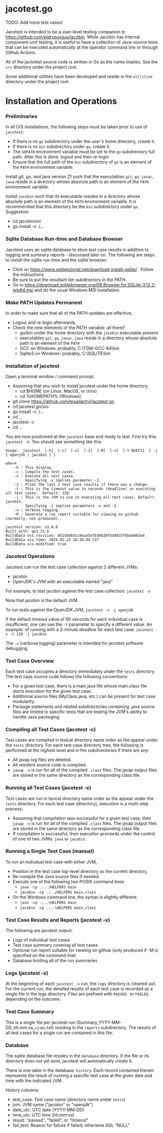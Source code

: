 # jacotest.go

TODO: Add more test cases!

Jacotest is intended to be a user-level testing companion to https://github.com/platypusguy/jacobin. 
While Jacobin has internal component-unit testing, it is useful to have a collection of Java-source tests that can be executed automatically 
at the operator command line or through Github Actions.

All of the jactotest source code is written in Go as the name implies.  See the ```src``` directory under the project root.

Some additional utilities have been developed and reside in the ```utilities``` directory under the project root.

# Installation and Operations

### Preliminaries

In all O/S installations, the following steps must be taken prior to use of ```jacotest```:
* If there is no ```go``` subdirectory under the user's home directory, create it.
* If there is no ```bin``` subdirectory under ```go```, create it.
* The ```GOPATH``` environment variable must be set to the ```go``` subdirectory full path. After this is done, logout and then re-login.
* Ensure that the full path of the ```bin``` subdirectory of ```go``` is an element of the ```PATH``` environment variable.

Install git, go, and java version 21 such that the executables ```git```, ```go```, ```javac```, ```java``` reside in a directory whose absolute path is an element of the ```PATH``` environment variable.

Install ```jacobin``` such that its executable resides in a directory whose absolute path is an element of the ```PATH``` environment variable.  It is recommended that this directory be the ```bin``` subdirectory under ```go```. Suggestion:
* cd jacobin/src
* go install -v ./...

### Sqlite Database Run-time and Database Browser

Jacotest uses an sqlite database to store test case results in addition to logging and summary reports - discussed later on. The following are steps to install the sqlite run-time and the sqlite browser:
* Click on https://www.sqlitetutorial.net/download-install-sqlite/ . Follow the instructions.
* Be sure to put the resultant bin subdirectory in the PATH.
* Go to https://download.sqlitebrowser.org/DB.Browser.for.SQLite-3.12.2-win64.msi and do the usual Windows MSI installation.

### Make PATH Updates Permanent

In order to make sure that all of the PATH updates are effective,
* Logout and re-login afterwards.
* Check the new elements of the PATH variable: all there?
     - go/bin under the home directory with the ```jacobin``` executable present
     - executables ```git```, ```go```, ```javac```, ```java``` reside in a directory whose absolute path is an element of the ```PATH```
     - GCC on Windows: probably, C:\TDM-GCC-64\bin
     - Sqlite3 on Windows: probably, C:\SQLITE\bin

### Installation of jacotest

Open a terminal window / command prompt.

* Assuming that you wish to install jacotest under the home directory,
     - cd $HOME (on Linux, MacOS, or Unix)
     - cd %HOMEPATH% (Windows)
* git clone https://github.com/texadactyl/jacotest.go
* cd jacotest.go/src
* go install -v ./...
* cd ..
* jacotest -c
* cd ..

You are now positioned at the ```jacotest``` base and ready to test.  First try this: ```jacotest -h```.  You should see something like this:

```
Usage:  jacotest  [-h]  [-c]  [-x]  [-2]  [-M]  [-v]  [-t NSECS]  [ -j { openjdk | jacobin } ]

where
	-h : This display.
	-c : Compile the test cases.
	-x : Execute all test cases.
	     Specifying -x implies parameter -2.
	-2 : Print the last 2 test case results if there was a change.
	-t : This is the timeout value in seconds (deadline) in executing all test cases.  Default: 120.
	-j : This is the JVM to use in executing all test cases. Default: jacobin.
	     Specifying -j implies parameters -x and -2.
	-v : Verbose logging.
	-M : Generate a run report suitable for viewing on github (normally, not produced).

jacotest version: v3.0.0
Built with: go1.21.6
BuildData vcs.revision: 8515bd83cc9ace5e7b30620f5dd925f6bab002ed
BuildData vcs.time: 2024-01-22 16:39:44 CST
BuildData vcs.modified: true
```

### Jacotest Operations

Jacotest can run the test case collection against 2 different JVMs:
* jacobin
* OpenJDK's JVM with an executable named "java"

For example, to test jacobin against the test case collection: 
```jacotest -x```

Note that jacobin is the default JVM.

To run tests against the OpenJDK JVM, 
```jacotest -x -j openjdk```

If the default timeout value of 60 seconds for each individual case is insufficient, one can use the ```-t``` parameter to specify a different value.  An example: of running with a 2-minute deadline for each test case:
```jacotest -x -t 120 -j jacobin```

The ```-v``` (verbose logging) parameter is intended for jacotest software debugging.

### Test Case Overview

Each test case occupies a directory immediately under the ```tests``` directory.  The test case source code follows the following conventions:
* For a given test case, there is a main.java file whose main.class file starts execution for the given test case.
* Additional source files (MyClass.java, etc.) can be present for test case modularity.
* Package statements and related subdirectories containing .java source files are limited to specific tests that are testing the JVM's ability to handle Java packaging.

### Compiling all Test Cases (jacotest -c)

Test cases are compiled in lexical directory name order as the appear under the ```tests``` directory.  For each test case directory tree, the following is performed at the highest level and in the subdirectories if there are any:
* All javap log files are deleted.
* All resident source code is compiled.
* `javap -v` is run for all of the compiled ```.class``` files. The javap output files are stored in the same directory as the corresponding class file.

### Running all Test Cases (jacotest -x)

Test cases are run in lexical directory name order as the appear under the ```tests``` directory.  For each test case (directory), execution is a multi-step process:
* Assuming that compilation was successful for a given test case, then `javap -v` is run for all of the compiled ```.class``` files. The javap output files are stored in the same directory as the corresponding class file.
* If compilation is successful, then execution proceeds under the control of one of two JVMs: ```java``` or ```jacobin```.

### Running a Single Test Case (manual)

To run an indivdual test case with either JVM,
* Position in the test case top-level directory as the current directory.
* Re-compile the Java source files if needed.
* Execute one of the following two POSIX command lines:
	* ```java -cp .:../HELPERS main```
	* ```jacobin -cp .:../HELPERS main.class```
* On the Windows command line, the syntax is slightly different:
	* ```java -cp .;..\HELPERS main```
	* ```jacobin -cp .;..\HELPERS main.class```

### Test Case Results and Reports (jacotest -x)

The following are jacotest output:
* Logs of individual test cases
* Test case summary covering all test cases
* Optional run report suitable for viewing on github (only produced if -M is specified on the command line)
* Database holding all of the run summaries

### Logs (jacotest -x)

At the beginning of each ```jacotest -x``` run, the ```logs``` directory is cleaned out. For the current run, the detailed results of each test case is recorded as a single file in the logs directory. Files are prefixed with ```PASSED.``` or ```FAILED```, depending on the outcome.

### Test Case Summary

This is a single file per jacotest run (Summary_YYYY-MM-DD_hh.mm.ss_```<jvm>```.txt) residing in the ```reports``` subdirectory. The results of all test cases for a single run are contained in this file. 

### Database

The sqlite database file resides in the ```database``` directory. If the file or its directory does not yet exist, jacotest will automatically create it.

There is one table in the database: ```history```. Each record contained therein represents the result of running a specific test case at the given date and time with the indicated JVM.

History columns:
* test_case: Test case name (directory name under ```tests```)
* jvm: JVM name ("jacobin" or "openjdk")
* date_utc: UTC date (YYYY-MM-DD)
* time_utc: UTC time (hh:mm:ss)
* result: "passed", "failed", or "timeout"
* fail_text: Reason for failure if failed; otherwise SQL "NULL"
